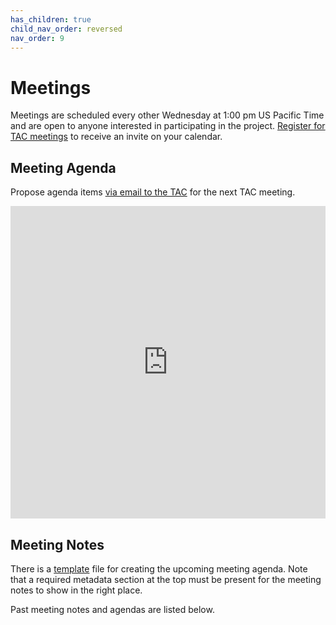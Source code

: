 ```yaml
---
has_children: true
child_nav_order: reversed
nav_order: 9
---
```


# Meetings 

Meetings are scheduled every other Wednesday at 1:00 pm US Pacific Time and are open to anyone interested in participating in the project. [Register for TAC meetings](https://zoom-lfx.platform.linuxfoundation.org/meeting/97880950229) to receive an invite on your calendar.

## Meeting Agenda

Propose agenda items [via email to the TAC](mailto:tac@lists.aswf.io) for the next TAC meeting.

<iframe src="https://docs.google.com/spreadsheets/d/e/2PACX-1vSupkBl5UHNCZULw7uGCLrI95kjGa7978wdtgx9hE-6f3waPo2s1K8QAoyhvQUniYhIYpkBjCuIhz_2/pubhtml?gid=0&single=true" frameborder="0" id="landscape" scrolling="no" style="width: 1px; min-width: 100%; opacity: 1; visibility: visible; overflow: hidden; height: 500px;"></iframe>

## Meeting Notes

There is a [template](template.md) file for creating the upcoming meeting agenda. Note that a required metadata section at the top must be present for the meeting notes to show in the right place.

Past meeting notes and agendas are listed below.
